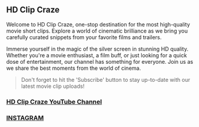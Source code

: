 
## HD Clip Craze

Welcome to HD Clip Craze, one-stop destination for the most high-quality movie short clips. Explore a world of cinematic brilliance as we bring you carefully curated snippets from your favorite films and trailers. 

Immerse yourself in the magic of the silver screen in stunning HD quality. Whether you're a movie enthusiast, a film buff, or just looking for a quick dose of entertainment, our channel has something for everyone. Join us as we share the best moments from the world of cinema. 

> Don't forget to hit the 'Subscribe' button to stay up-to-date with our
> latest movie clip uploads!



### <a href="https://www.youtube.com/@HDClipCraze" id="myLink">HD Clip Craze YouTube Channel</a>
### <a href="https://www.instagram.com/hdclipcraze/" id="myLink">INSTAGRAM</a>

